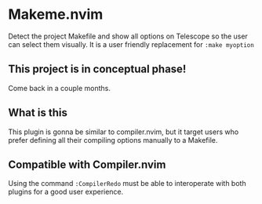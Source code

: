 # Makeme.nvim
Detect the project Makefile and show all options on Telescope so the user can select them visually. It is a user friendly replacement for `:make myoption`

## This project is in conceptual phase!
Come back in a couple months.

## What is this
This plugin is gonna be similar to compiler.nvim, but it target users who prefer defining all their compiling options manually to a Makefile.

## Compatible with Compiler.nvim
Using the command `:CompilerRedo` must be able to interoperate with both plugins for a good user experience.
